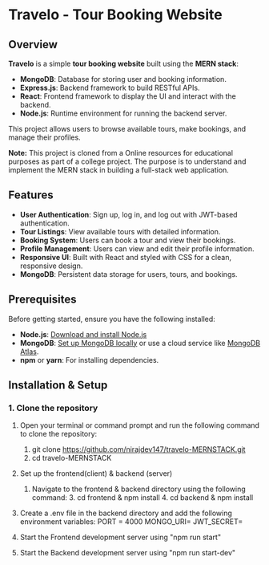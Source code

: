 # Travelo - Tour Booking Website

## Overview

**Travelo** is a simple **tour booking website** built using the **MERN stack**:

- **MongoDB**: Database for storing user and booking information.
- **Express.js**: Backend framework to build RESTful APIs.
- **React**: Frontend framework to display the UI and interact with the backend.
- **Node.js**: Runtime environment for running the backend server.

This project allows users to browse available tours, make bookings, and manage their profiles.

**Note:** This project is cloned from a Online resources for educational purposes as part of a college project. The purpose is to understand and implement the MERN stack in building a full-stack web application.


## Features

- **User Authentication**: Sign up, log in, and log out with JWT-based authentication.
- **Tour Listings**: View available tours with detailed information.
- **Booking System**: Users can book a tour and view their bookings.
- **Profile Management**: Users can view and edit their profile information.
- **Responsive UI**: Built with React and styled with CSS for a clean, responsive design.
- **MongoDB**: Persistent data storage for users, tours, and bookings.

## Prerequisites

Before getting started, ensure you have the following installed:

- **Node.js**: [Download and install Node.js](https://nodejs.org/)
- **MongoDB**: [Set up MongoDB locally](https://www.mongodb.com/docs/manual/installation/) or use a cloud service like
  [MongoDB Atlas](https://www.mongodb.com/cloud/atlas).
- **npm** or **yarn**: For installing dependencies.

## Installation & Setup

### 1. Clone the repository

1. Open your terminal or command prompt and run the following command to clone the repository:

   1. git clone https://github.com/nirajdev147/travelo-MERNSTACK.git
   2. cd travelo-MERNSTACK

2. Set up the frontend(client) & backend (server)
    1. Navigate to the frontend & backend directory using the following command:
        3. cd frontend & npm install
        4. cd backend & npm install

3. Create a .env file in the backend directory and add the following environment variables:
    PORT = 4000
    MONGO_URI=<your-mongo-db-uri>
    JWT_SECRET=<your-jwt-secret>

4. Start the Frontend development server using "npm run start"

5. Start the Backend development server using "npm run start-dev"
